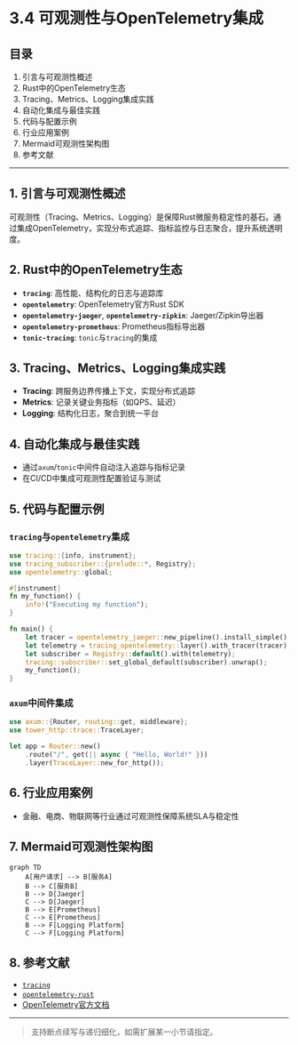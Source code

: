 # 3.4 可观测性与OpenTelemetry集成

## 目录

1. 引言与可观测性概述
2. Rust中的OpenTelemetry生态
3. Tracing、Metrics、Logging集成实践
4. 自动化集成与最佳实践
5. 代码与配置示例
6. 行业应用案例
7. Mermaid可观测性架构图
8. 参考文献

---

## 1. 引言与可观测性概述

可观测性（Tracing、Metrics、Logging）是保障Rust微服务稳定性的基石。通过集成OpenTelemetry，实现分布式追踪、指标监控与日志聚合，提升系统透明度。

## 2. Rust中的OpenTelemetry生态

- **`tracing`**: 高性能、结构化的日志与追踪库
- **`opentelemetry`**: OpenTelemetry官方Rust SDK
- **`opentelemetry-jaeger`**, **`opentelemetry-zipkin`**: Jaeger/Zipkin导出器
- **`opentelemetry-prometheus`**: Prometheus指标导出器
- **`tonic-tracing`**: `tonic`与`tracing`的集成

## 3. Tracing、Metrics、Logging集成实践

- **Tracing**: 跨服务边界传播上下文，实现分布式追踪
- **Metrics**: 记录关键业务指标（如QPS、延迟）
- **Logging**: 结构化日志，聚合到统一平台

## 4. 自动化集成与最佳实践

- 通过`axum`/`tonic`中间件自动注入追踪与指标记录
- 在CI/CD中集成可观测性配置验证与测试

## 5. 代码与配置示例

### `tracing`与`opentelemetry`集成

```rust
use tracing::{info, instrument};
use tracing_subscriber::{prelude::*, Registry};
use opentelemetry::global;

#[instrument]
fn my_function() {
    info!("Executing my function");
}

fn main() {
    let tracer = opentelemetry_jaeger::new_pipeline().install_simple().unwrap();
    let telemetry = tracing_opentelemetry::layer().with_tracer(tracer);
    let subscriber = Registry::default().with(telemetry);
    tracing::subscriber::set_global_default(subscriber).unwrap();
    my_function();
}
```

### `axum`中间件集成

```rust
use axum::{Router, routing::get, middleware};
use tower_http::trace::TraceLayer;

let app = Router::new()
    .route("/", get(|| async { "Hello, World!" }))
    .layer(TraceLayer::new_for_http());
```

## 6. 行业应用案例

- 金融、电商、物联网等行业通过可观测性保障系统SLA与稳定性

## 7. Mermaid可观测性架构图

```mermaid
graph TD
    A[用户请求] --> B[服务A]
    B --> C[服务B]
    B --> D[Jaeger]
    C --> D[Jaeger]
    B --> E[Prometheus]
    C --> E[Prometheus]
    B --> F[Logging Platform]
    C --> F[Logging Platform]
```

## 8. 参考文献

- [`tracing`](https://github.com/tokio-rs/tracing)
- [`opentelemetry-rust`](https://github.com/open-telemetry/opentelemetry-rust)
- [OpenTelemetry官方文档](https://opentelemetry.io/docs/)

---
> 支持断点续写与递归细化，如需扩展某一小节请指定。
